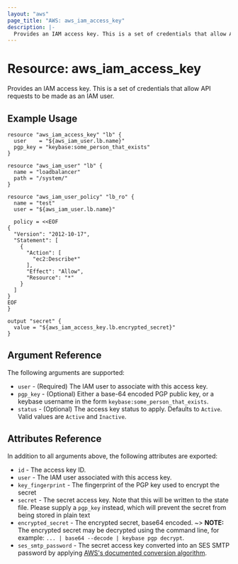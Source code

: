 ```yaml
---
layout: "aws"
page_title: "AWS: aws_iam_access_key"
description: |-
  Provides an IAM access key. This is a set of credentials that allow API requests to be made as an IAM user.
---
```


# Resource: aws_iam_access_key

Provides an IAM access key. This is a set of credentials that allow API requests to be made as an IAM user.

## Example Usage

```hcl
resource "aws_iam_access_key" "lb" {
  user    = "${aws_iam_user.lb.name}"
  pgp_key = "keybase:some_person_that_exists"
}

resource "aws_iam_user" "lb" {
  name = "loadbalancer"
  path = "/system/"
}

resource "aws_iam_user_policy" "lb_ro" {
  name = "test"
  user = "${aws_iam_user.lb.name}"

  policy = <<EOF
{
  "Version": "2012-10-17",
  "Statement": [
    {
      "Action": [
        "ec2:Describe*"
      ],
      "Effect": "Allow",
      "Resource": "*"
    }
  ]
}
EOF
}

output "secret" {
  value = "${aws_iam_access_key.lb.encrypted_secret}"
}
```

## Argument Reference

The following arguments are supported:

* `user` - (Required) The IAM user to associate with this access key.
* `pgp_key` - (Optional) Either a base-64 encoded PGP public key, or a
  keybase username in the form `keybase:some_person_that_exists`.
* `status` - (Optional) The access key status to apply. Defaults to `Active`.
Valid values are `Active` and `Inactive`.

## Attributes Reference

In addition to all arguments above, the following attributes are exported:

* `id` - The access key ID.
* `user` - The IAM user associated with this access key.
* `key_fingerprint` - The fingerprint of the PGP key used to encrypt
  the secret
* `secret` - The secret access key. Note that this will be written
to the state file. Please supply a `pgp_key` instead, which will prevent the
secret from being stored in plain text
* `encrypted_secret` - The encrypted secret, base64 encoded.
~> **NOTE:** The encrypted secret may be decrypted using the command line,
   for example: `... | base64 --decode | keybase pgp decrypt`.
* `ses_smtp_password` - The secret access key converted into an SES SMTP
  password by applying [AWS's documented conversion
  algorithm](https://docs.aws.amazon.com/ses/latest/DeveloperGuide/smtp-credentials.html#smtp-credentials-convert).

